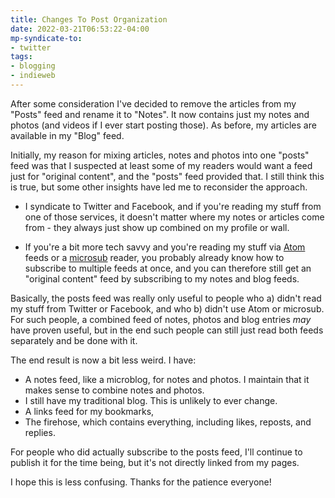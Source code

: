 ```yaml
---
title: Changes To Post Organization
date: 2022-03-21T06:53:22-04:00
mp-syndicate-to:
- twitter
tags:
- blogging
- indieweb
---
```


After some consideration I've decided to remove the articles from my "Posts"
feed and rename it to "Notes".  It now contains just my notes and photos
(and videos if I ever start posting those).  As before, my articles are
available in my "Blog" feed.

Initially, my reason for mixing articles, notes and photos into one "posts"
feed was that I suspected at least some of my readers would want a feed just
for "original content", and the "posts" feed provided that.  I still think
this is true, but some other insights have led me to reconsider the
approach.

* I syndicate to Twitter and Facebook, and if you're reading my stuff from
  one of those services, it doesn't matter where my notes or articles come
  from - they always just show up combined on my profile or wall.

* If you're a bit more tech savvy and you're reading my stuff via [Atom][1]
  feeds or a [microsub][2] reader, you probably already know how to subscribe
  to multiple feeds at once, and you can therefore still get an "original
  content" feed by subscribing to my notes and blog feeds.
  
Basically, the posts feed was really only useful to people who a) didn't
read my stuff from Twitter or Facebook, and who b) didn't use Atom or
microsub.  For such people, a combined feed of notes, photos and blog
entries *may* have proven useful, but in the end such people can still just
read both feeds separately and be done with it.

The end result is now a bit less weird.  I have:

* A notes feed, like a microblog, for notes and photos.  I maintain that it
  makes sense to combine notes and photos.
* I still have my traditional blog.  This is unlikely to ever change.
* A links feed for my bookmarks,
* The firehose, which contains everything, including likes, reposts, and
  replies.

For people who did actually subscribe to the posts feed, I'll continue to
publish it for the time being, but it's not directly linked from my pages.

I hope this is less confusing.  Thanks for the patience everyone!

[1]: https://indieweb.org/Atom
[2]: https://indieweb.org/Microsub
